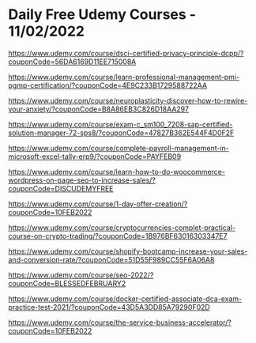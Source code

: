 # Daily Free Udemy Courses - 11/02/2022

https://www.udemy.com/course/dsci-certified-privacy-principle-dcpp/?couponCode=56DA6169D11EE715008A
https://www.udemy.com/course/learn-professional-management-pmi-pgmp-certification/?couponCode=4E9C233B1729588722AA
https://www.udemy.com/course/neuroplasticity-discover-how-to-rewire-your-anxiety/?couponCode=B8A86EB3C826D18AA297
https://www.udemy.com/course/exam-c_sm100_7208-sap-certified-solution-manager-72-sps8/?couponCode=47827B362E544F4D0F2F
https://www.udemy.com/course/complete-payroll-management-in-microsoft-excel-tally-erp9/?couponCode=PAYFEB09
https://www.udemy.com/course/learn-how-to-do-woocommerce-wordpress-on-page-seo-to-increase-sales/?couponCode=DISCUDEMYFREE
https://www.udemy.com/course/1-day-offer-creation/?couponCode=10FEB2022
https://www.udemy.com/course/cryptocurrencies-complet-practical-course-on-crypto-trading/?couponCode=1B976BF63016303347E7
https://www.udemy.com/course/shopify-bootcamp-increase-your-sales-and-conversion-rate/?couponCode=51D55F989CC55F6A06A8
https://www.udemy.com/course/seo-2022/?couponCode=BLESSEDFEBRUARY2
https://www.udemy.com/course/docker-certified-associate-dca-exam-practice-test-2021/?couponCode=43D5A3DD85A79290F02D
https://www.udemy.com/course/the-service-business-accelerator/?couponCode=10FEB2022
